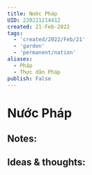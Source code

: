 ```yaml
---
title: Nước Pháp
UID: 220221214412
created: 21-Feb-2022
tags:
  - 'created/2022/Feb/21'
  - 'garden'
  - 'permanent/nation'
aliases:
  - Pháp
  - Thực dân Pháp
publish: False
---
```

# Nước Pháp

## Notes:


## Ideas & thoughts:


